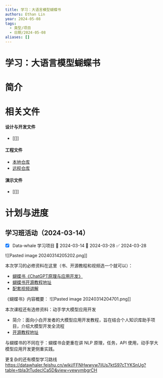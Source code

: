 ```yaml
---
title: 学习：大语言模型蝴蝶书
authors: Ethan Lin
year: 2024-05-08
tags:
  - 类型/项目
  - 日期/2024-05-08
aliases: []
---
```

# 学习：大语言模型蝴蝶书

# 简介




# 相关文件

#### 设计与开发文件
- [[]]

#### 工程文件
- [本地仓库](file://~)
- [远程仓库](https://)

#### 演示文件
- [[]]



# 计划与进度



## 学习班活动（2024-03-14）

- [x] Data-whale 学习项目 🛫 2024-03-14 📅 2024-03-28 ✅ 2024-03-28


![[Pasted image 20240314205202.png]]

本次学习的必修资料在这里（书、开源教程和视频选一个就可以）：
  - [蝴蝶书《ChatGPT原理与应用开发》](https://u.jd.com/HbkngEO)
  - [蝴蝶书开源教程地址](https://github.com/datawhalechina/hugging-llm)
  - [配套视频讲解](https://www.bilibili.com/video/BV1kk4y177AJ)


《蝴蝶书》内容概要：
![[Pasted image 20240314204701.png]]



本次课程还有选修资料：动手学大模型应用开发
  - 简介：面向小白开发者的大模型应用开发教程，旨在结合个人知识库助手项目，介绍大模型开发全流程
  - [开源教程地址](https://github.com/datawhalechina/llm-universe)

与蝴蝶书的不同在于：蝴蝶书会更重在讲 NLP 原理，任务，API 使用，动手学大模型应用开发更侧重实践。


更复杂的还有模型学习路线 https://datawhaler.feishu.cn/wiki/FFNHwwyw7ilUs7ktS97cTYKSnUg?table=tbla3tTudeclCa5D&view=vewymbgrCH




